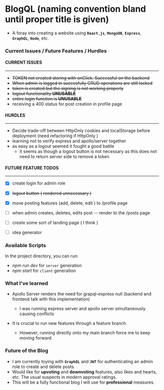 # BlogQL (naming convention bland until proper title is given)

- A foray into creating a website using **`React.js`**, **`MongoDB`**, **`Express`**, **`GraphQL`**, **`Node`**, etc.

### Current Issues / Future Features / Hurdles

#### **CURRENT ISSUES** 
---
- ~~TOKEN not created storing with onClick. Successful on the backend~~
- ~~When admin is logged in succesfully CRUD operations are still locked~~
- ~~token is created but the signing is not working properly~~
- ~~logout functionality **UNUSABLE**~~
- ~~entire login function is **UNUSABLE**~~
- receiving a 400 status for post creation in profile page

 

#### **HURDLES**
---
- Decide trade-off between HttpOnly cookies and localStorage before deployment (need refactoring if HttpOnly )
- learning not to verify express and apollo/server together
- as easy as a logout seemed it fought a good battle
    - it seems as though a logout button is not necessary as this does not need to return server side to remove a token 



#### **FUTURE FEATURE TODOS**
---
- [x] create login for admin role
- [x] ~~logout button ( rendered unnecessary )~~
- [x] move posting features (add, delete, edit ) to /profile page
- [ ] when admin creates, deletes, edits post -- render to the /posts page
- [ ] create some sort of landing page ( I think ) 
- [ ] idea generator 


### Available Scripts

In the project directory, you can run:
- *npm run dev* for `server` generation
- *npm start* for `client` generation

### What I've learned

- Apollo Server renders the need for grapql-express null (backend and frontend talk with this implementation)
    - I was running express server and apollo server simultaneously causing conflicts 

- It is crucial to run new features through a feature branch.
    - However, running directly onto my main branch force me to keep moving forward

### Future of the Blog 

- I am currently toying with **`GraphQL`** and **`JWT`** for authenticating an admin role to create and delete posts. 
- Would like for **upvoting** and **downvoting** features, also likes and hearts, etc. The usual suspects in *modern* approval ratings.
- This will be a fully functional blog I will use for **professional** measures. 

